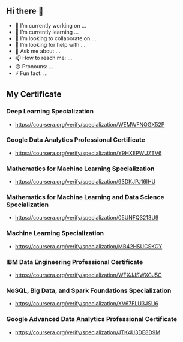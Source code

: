 ## Hi there 👋

- 🔭 I’m currently working on ...
- 🌱 I’m currently learning ...
- 👯 I’m looking to collaborate on ...
- 🤔 I’m looking for help with ...
- 💬 Ask me about ...
- 📫 How to reach me: ...
- 😄 Pronouns: ...
- ⚡ Fun fact: ...

## My Certificate
### Deep Learning Specialization
- https://coursera.org/verify/specialization/WEMWFNQGX52P

### Google Data Analytics Professional Certificate
- https://coursera.org/verify/specialization/Y9HXEPWUZTV6

### Mathematics for Machine Learning Specialization
- https://coursera.org/verify/specialization/93DKJPJ16IHU

### Mathematics for Machine Learning and Data Science Specialization
- https://coursera.org/verify/specialization/05UNFQ3213U9

### Machine Learning Specialization
- https://coursera.org/verify/specialization/MB42HSUCSKOY

### IBM Data Engineering Professional Certificate
- https://coursera.org/verify/specialization/WFXJJSWXCJ5C

### NoSQL, Big Data, and Spark Foundations Specialization
- https://coursera.org/verify/specialization/XV67FLU3JSU6

### Google Advanced Data Analytics Professional Certificate
- https://coursera.org/verify/specialization/JTK4U3DE8D9M

